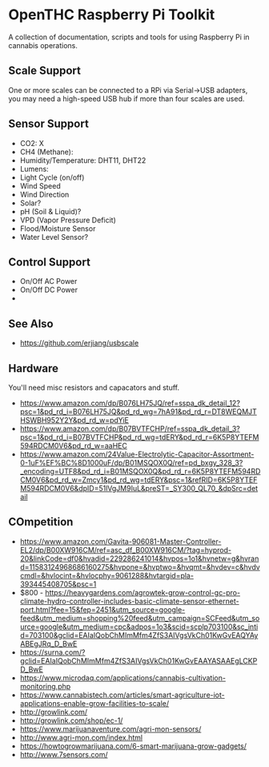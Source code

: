 # OpenTHC Raspberry Pi Toolkit

A collection of documentation, scripts and tools for using Raspberry Pi in cannabis operations. 

## Scale Support

One or more scales can be connected to a RPi via Serial->USB adapters, you may need a high-speed USB hub if more than four scales are used.


## Sensor Support

 * CO2: X
 * CH4 (Methane): 
 * Humidity/Temperature: DHT11, DHT22
 * Lumens:
 * Light Cycle (on/off)
 * Wind Speed
 * Wind Direction
 * Solar?
 * pH (Soil & Liquid)?
 * VPD (Vapor Pressure Deficit)
 * Flood/Moisture Sensor
 * Water Level Sensor?

## Control Support

 * On/Off AC Power
 * On/Off DC Power
 * 


## See Also

 * https://github.com/erjiang/usbscale


## Hardware 

You'll need misc resistors and capacators and stuff.

 * https://www.amazon.com/dp/B076LH75JQ/ref=sspa_dk_detail_12?psc=1&pd_rd_i=B076LH75JQ&pd_rd_wg=7hA91&pd_rd_r=DT8WEQMJTHSWBH952Y2Y&pd_rd_w=pdYiE
 * https://www.amazon.com/dp/B07BVTFCHP/ref=sspa_dk_detail_3?psc=1&pd_rd_i=B07BVTFCHP&pd_rd_wg=tdERY&pd_rd_r=6K5P8YTEFM594RDCM0V6&pd_rd_w=aaHEC
 * https://www.amazon.com/24Value-Electrolytic-Capacitor-Assortment-0-1uF%EF%BC%8D1000uF/dp/B01MSQOX0Q/ref=pd_bxgy_328_3?_encoding=UTF8&pd_rd_i=B01MSQOX0Q&pd_rd_r=6K5P8YTEFM594RDCM0V6&pd_rd_w=Zmcy1&pd_rd_wg=tdERY&psc=1&refRID=6K5P8YTEFM594RDCM0V6&dpID=51lVgJM9IuL&preST=_SY300_QL70_&dpSrc=detail






## COmpetition

 * https://www.amazon.com/Gavita-906081-Master-Controller-EL2/dp/B00XW916CM/ref=asc_df_B00XW916CM/?tag=hyprod-20&linkCode=df0&hvadid=229286241014&hvpos=1o1&hvnetw=g&hvrand=11583124968686160275&hvpone=&hvptwo=&hvqmt=&hvdev=c&hvdvcmdl=&hvlocint=&hvlocphy=9061288&hvtargid=pla-393445408705&psc=1
 * $800 - https://heavygardens.com/agrowtek-grow-control-gc-pro-climate-hydro-controller-includes-basic-climate-sensor-ethernet-port.html?fee=15&fep=2451&utm_source=google-feed&utm_medium=shopping%20feed&utm_campaign=SCFeed&utm_source=google&utm_medium=cpc&adpos=1o3&scid=scplp703100&sc_intid=703100&gclid=EAIaIQobChMImMfm4ZfS3AIVgsVkCh01KwGvEAQYAyABEgJRq_D_BwE
 * https://surna.com/?gclid=EAIaIQobChMImMfm4ZfS3AIVgsVkCh01KwGvEAAYASAAEgLCKPD_BwE
 * https://www.microdaq.com/applications/cannabis-cultivation-monitoring.php
 * https://www.cannabistech.com/articles/smart-agriculture-iot-applications-enable-grow-facilities-to-scale/
 * http://growlink.com/
 * http://growlink.com/shop/ec-1/
 * https://www.marijuanaventure.com/agri-mon-sensors/
 * http://www.agri-mon.com/index.html
 * https://howtogrowmarijuana.com/6-smart-marijuana-grow-gadgets/
 * http://www.7sensors.com/
